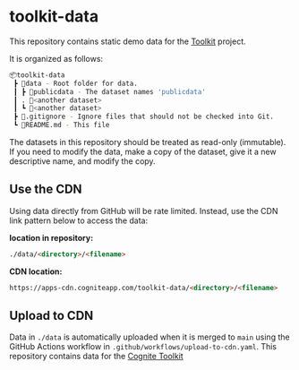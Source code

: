 # toolkit-data

This repository contains static demo data for the [Toolkit](https://github.com/cognitedata/toolkit) project.

It is organized as follows:

```bash
📦toolkit-data
 ┣ 📂data - Root folder for data.
 ┃ ┣ 📂publicdata - The dataset names 'publicdata'
 ┃ . 📂<another dataset> 
 ┃ ┗ 📂<another dataset>
 ┣ 📜.gitignore - Ignore files that should not be checked into Git.
 ┗ 📜README.md - This file
```

The datasets in this repository should be treated as read-only (immutable). If you need to modify the data, make a copy of the dataset, give it a new descriptive name, and modify the copy.

## Use the CDN

Using data directly from GitHub will be rate limited. Instead, use the CDN link pattern below to access the data:

**location in repository:**

```html  
./data/<directory>/<filename>
```

**CDN location:**

```html  
https://apps-cdn.cogniteapp.com/toolkit-data/<directory>/<filename>
```

## Upload to CDN

Data in `./data` is automatically uploaded when it is merged to `main` using the GitHub Actions workflow in `.github/workflows/upload-to-cdn.yaml`.
This repository contains data for the [Cognite Toolkit](https://docs.cognite.com/cdf/deploy/cdf_toolkit/)
